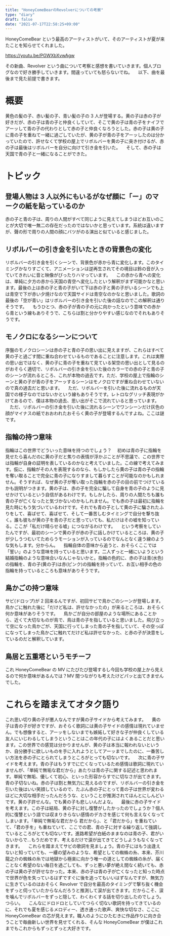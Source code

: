 ```yaml
---
title: "HoneyComeBearのRevolverについての考察"
type: "diary"
draft: false
date: "2021-07-17T22:58:25+09:00"
---
```


HoneyComeBear という最高のアーティストがいて、そのアーティストが夏が来たことを知らせてくれました。

https://youtu.be/PGWXbXvwAgw

その新曲、Revolver という曲について考察と感想を書いていきます。個人ブログなので好き勝手していきます。間違っていても怒らないでね。
　以下、曲を最後まで見た前提で書きます。

# 概要

黄色の髪の子、赤い髪の子、青い髪の子の 3 人が登場する。黄の子は赤の子が好きだが、赤の子は青の子と仲良くしていて、そこで黄の子は青の子をナイフでアーッして青の子の代わりとして赤の子と仲良くなろうとした。赤の子は黄の子に青の子を重ねて一緒に過ごしていたが、黄の子が青の子をアーッしたのは分かっていたので、許せなくて学校の屋上でリボルバーを黄の子に突き付けるが、赤の子は最後はリボルバーを自分に向けて引き金を引いた。
　そして、赤の子は天国で青の子と一緒になることができた。

# トピック

## 登場人物は 3 人以外にもいるがなぜ顔に「ー」のマークの紙を貼っているのか

赤の子と青の子は、周りの人間がすべて同じように見えてしまうほどお互いのことが大切で唯一無二の存在だったのではないかと思っています。系統は違いますが、聲の形で周りの人間の顔にバツがのる演出と似ていると感じました。

## リボルバーの引き金を引いたときの背景色の変化

リボルバーの引き金を引くシーンで、背景色が赤から青に変化します。このタイミングかなりすごくて、アニメーションは逆再生されてその境目は鈴の音が入っていてきれいに音と映像がぴったりハマっています。
　この赤から青への変化は、単純に夕方の赤から天国の青空へ変化したという解釈がまず可能かなと思います。最後の上は赤の子と青の子がいて下は赤の子と黄の子がいるシーンでも上は青空で下が赤い夕焼けなので天国サイドは青空なのかなと思いました。歌詞の最後の「空が青い」はリボルバーの引き金を引いた後の話なのでこの解釈は通りそうです。
　もうひとつ、赤の子が青の子の元に向かったという意味での赤から青という線もありそうで、こちらは割と分かりやすい感じなのでそれもありそうです。

## モノクロになるシーンについて

序盤のモノクロシーンは赤の子と青の子の思い出に見えますが、これらはすべて黄の子と過ごす間に重ね合わせているものであることに注意します。これは実際の思い出ではなく、黄の子に青の子を重ねて見ている架空の思い出として見るのがおそらく適切で、リボルバーの引き金を引いた後のカラーでの赤の子と青の子のシーンが流れるところ、これが本物の過去です。ただ、学校の屋上で指輪のシーンと黄の子が青の子をアーッするシーンはモノクロですが重ね合わせていないので真の過去だと思います。
　ただ、リボルバーを引いた後に流れるものが天国での様子なのではないかという線もありそうです。レトロなグリッチ表現がかけてあるので、僕は本物の過去、思い出がそこで流れていると思っています。
　ただ、リボルバーの引き金を引いた後に流れるシーンでワンシーンだけ灰色の顔がマイナスの紙でおおわれたおそらく黄の子が登場するんですよね。ここは謎です。

## 指輪の持つ意味

指輪はこの世界でどういった意味を持つのでしょう？
　初めは青の子に指輪を見せたら喜んだのに黄の子だと焦りの表情が浮かぶことが不思議で、この世界では指輪が自身の証明を表しているのかなと考えていました。この線で考えてみます。仮に、指輪がその人を表現するのなら、もしかしたら黄の子は青の子の指輪を奪い取ることで完全に青の子になりすまして暮らすことが可能なのかもしれません。そうすれば、なぜ黄の子が奪い取った指輪を赤の子の目の前でつけているかも説明がつきます。黄の子は、赤の子を完全に騙して自身を青の子のように見せかけているという自信があるわけです。もしかしたら、周りの人間たちも誰も青の子が亡くなったと気づかないのかもしれません。でも赤の子は最初に指輪を見た時にもう気づいているわけです。それでも青の子として黄の子に騙されたふりをして、喜ばせて、喜ばせて、そして一番苦しむタイミングで自分を撃ち抜く。誰も彼もが黄の子を青の子だと思っていても、私だけはその嘘を知っている。ここが「私だけ晴らせる嘘」につながるわけです。
　という考察をしていたんですが、最初のシーンで黄の子が赤の子に話しかけているところは、黄の子が少しうつむいてためらうモーションが入っているのでなんとなく違う線のような気もします。分からん。
　指輪自体の意味から追うと、おそらくここでは「誓い」のような意味を持っていると思います。二人ずっと一緒にいようという結婚指輪のような意味合いなんじゃないかと。指輪の色的に、赤の子は青(水色)の指輪を、青の子(黄の子)は赤(ピンク)の指輪を持っていて、お互い相手の色の指輪を持っているところも意味がありそうです。

## 鳥かごの持つ意味

サビ(ドロップ)が 2 回来るんですが、初回サビで鳥かごのシーンが登場します。鳥かごに触れた後に「だけど私は、許せなかったの」が来るところは、おそらく何か意味がありそうです。
　鳥かごが自分の部屋のような場所にあることから、近くて大切なものが鳥で、鳥は青の子を指していると思いました。飛び立って空になった鳥かごが、天国に行ってしまった青の子を指していて、その空っぽになってしまった鳥かごに触れてだけど私は許せなかった、と赤の子が決意をしているのだと解釈しています。

## 鳥居と五重塔というモチーフ

これ HoneyComeBear の MV にたびたび登場するし今回も学校の屋上から見えるので何か意味があるんでは？MV 間つながりも考えたけどパッと出てきませんでした。

# これらを踏まえてオタク語り

これ思い切り黄の子が悪人なんですが黄の子サイドから考えてみます。
　黄の子は青の子が好きですが、おそらく歌詞には黄の子サイドの感情は現れていません。でも想像すると、アーッをしないまでも嫉妬して好きな子が仲良くしている友人にいじわるしてしまうということはこの年代の子にはよくあることだと思います。この世界での感覚は分かりませんが、黄の子は本当に報われないというか、自分勝手に欲しいものを手に入れようとしてアーッまでしたのに、一番苦しい方法を赤の子にとられてしまうところがとっても切ないです。
　次に青の子サイドを考えます。青の子はもうすでに亡くなっているため感情は歌詞に現れていませんが、「単純で無垢な君だから」あたりは青の子に関する記述と思われます。単純で無垢、優しくて初心、といった形容からすでに切なさが出てきます。青の子切ないね。赤の子は割と無気力に見えるのですが、リボルバーの引き金を引いた後はいい笑顔しているので、たぶん赤の子にとって青の子は世界が変わるほどに大切な相手だったんだろうな、ということが推測されてほんとにしんどいです。黄の子許せんな。でも黄の子も悲しいんだよな。
　最後に赤の子サイドを考えます。この子は結局、黄の子に対し復讐がしたかったのでしょうか？個人的に復讐という語では収まりきらない感情のデカさを感じて何も言えなくなってしまいます。「単純で無垢な君だから 君だから」、と「君だから」を重ねていて、「君の手を」も重ねていて、ここでの君、青の子に対する繰り返して強調しているところがとても切ないです。進路希望が白紙のままなのは青の子、君がいないからで...もうだめです、考えるだけで涙が出てきてどうしようもなくなってきます。
　これらを踏まえてサビの歌詞を見ましょう。青の子にはもう出逢えないと知っていても、一縷の望みのような、希望としての蜘蛛の糸、本来、芥川龍之介の蜘蛛の糸では地獄から極楽に向かう唯一の道としての蜘蛛の糸が、届くことなく希望のない毎日を過ごしても、ずっと悪い夢が絶え間なく続いても、赤の子は黄の子が許せなかった。本来、赤の子は青の子が亡くなったと知った時点で世界が色を失っているはずですぐに後を追ってもいいはずなんですが、無気力に生きているのはおそらく Revolver で自分を最高のタイミングで撃ち抜く機会をずっと伺っていたからなんだろうと推測して涙が出てきます。だからこそ、涙を噛んでリボルバーをずっと隠して、わくわくする話を切り出したのでしょう。つらい。
　こんなにドロドロとしていてつらく切ない歌詞を持ってきているのに、それでも夏を感じるメロディー、透き通った歌声、爽快な切なさ、ここに HoneyComeBear の芯が見えます。職人のようにひたむきに作品作りに向き合うことで毎曲新しい世界を見せてくれる、そんな HoneyComeBear が僕はこれまでもこれからもずっとずっと大好きです。
